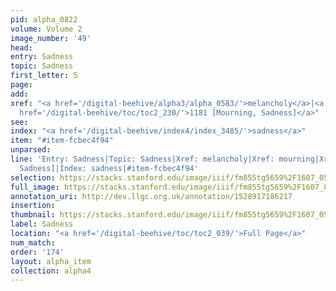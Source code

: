```yaml
---
pid: alpha_0822
volume: Volume 2
image_number: '49'
head: 
entry: Sadness
topic: Sadness
first_letter: S
page: 
add: 
xref: "<a href='/digital-beehive/alpha3/alpha_0583/'>melancholy</a>|<a href='/digital-beehive/alpha3/alpha_0614/'>mourning</a>|<a
  href='/digital-beehive/toc/toc2_230/'>1181 [Mourning, Sadness]</a>"
see: 
index: "<a href='/digital-beehive/index4/index_3485/'>sadness</a>"
item: "#item-fcbec4f94"
unparsed: 
line: 'Entry: Sadness|Topic: Sadness|Xref: melancholy|Xref: mourning|Xref: 1181 [Mourning,
  Sadness]|Index: sadness|#item-fcbec4f94'
selection: https://stacks.stanford.edu/image/iiif/fm855tg5659%2F1607_0516/333,3597,2999,566/full/0/default.jpg
full_image: https://stacks.stanford.edu/image/iiif/fm855tg5659%2F1607_0516/full/full/0/default.jpg
annotation_uri: http://dev.llgc.org.uk/annotation/1528917186217
insertion: 
thumbnail: https://stacks.stanford.edu/image/iiif/fm855tg5659%2F1607_0516/333,3597,600,180/250,/0/default.jpg
label: Sadness
location: "<a href='/digital-beehive/toc/toc2_039/'>Full Page</a>"
num_match: 
order: '174'
layout: alpha_item
collection: alpha4
---
```

